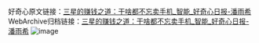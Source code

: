 好奇心原文链接：[三星的赚钱之道：干啥都不忘卖手机_智能_好奇心日报-潘雨希](https://www.qdaily.com/articles/729.html)
WebArchive归档链接：[三星的赚钱之道：干啥都不忘卖手机_智能_好奇心日报-潘雨希](http://web.archive.org/web/20190623145328/https://www.qdaily.com/articles/729.html)
![image](http://ww3.sinaimg.cn/large/007d5XDply1g3v43q36d3j30u02tve81)